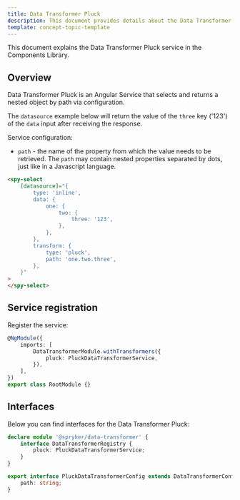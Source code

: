 ```yaml
---
title: Data Transformer Pluck
description: This document provides details about the Data Transformer Pluck service in the Components Library.
template: concept-topic-template
---
```


This document explains the Data Transformer Pluck service in the Components Library.

## Overview

Data Transformer Pluck is an Angular Service that selects and returns a nested object by path via configuration.

The `datasource` example below will return the value of the `three` key ('123') of the `data` input after receiving the response.

Service configuration:

- `path` - the name of the property from which the value needs to be retrieved. The `path` may contain nested properties separated by dots, just like in a Javascript language.

```html
<spy-select
    [datasource]="{
        type: 'inline',
        data: {
            one: {
                two: {
                    three: '123',  
                },
            },
        },
        transform: {
            type: 'pluck',
            path: 'one.two.three',
        },
    }"
>
</spy-select>
```

## Service registration

Register the service:

```ts
@NgModule({
    imports: [
        DataTransformerModule.withTransformers({
            pluck: PluckDataTransformerService,
        }),
    ],
})
export class RootModule {}
```

## Interfaces

Below you can find interfaces for the Data Transformer Pluck:

```ts
declare module '@spryker/data-transformer' {
    interface DataTransformerRegistry {
        pluck: PluckDataTransformerService;
    }
}

export interface PluckDataTransformerConfig extends DataTransformerConfig {
    path: string;
}
```
